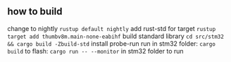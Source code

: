 ## how to build
change to nightly `rustup default nightly`
add rust-std for target `rustup target add thumbv8m.main-none-eabihf`
build standard library `cd src/stm32 && cargo build -Zbuild-std`
install probe-run
run in stm32 folder: `cargo build`
to flash: `cargo run -- --monitor` in stm32 folder
to run